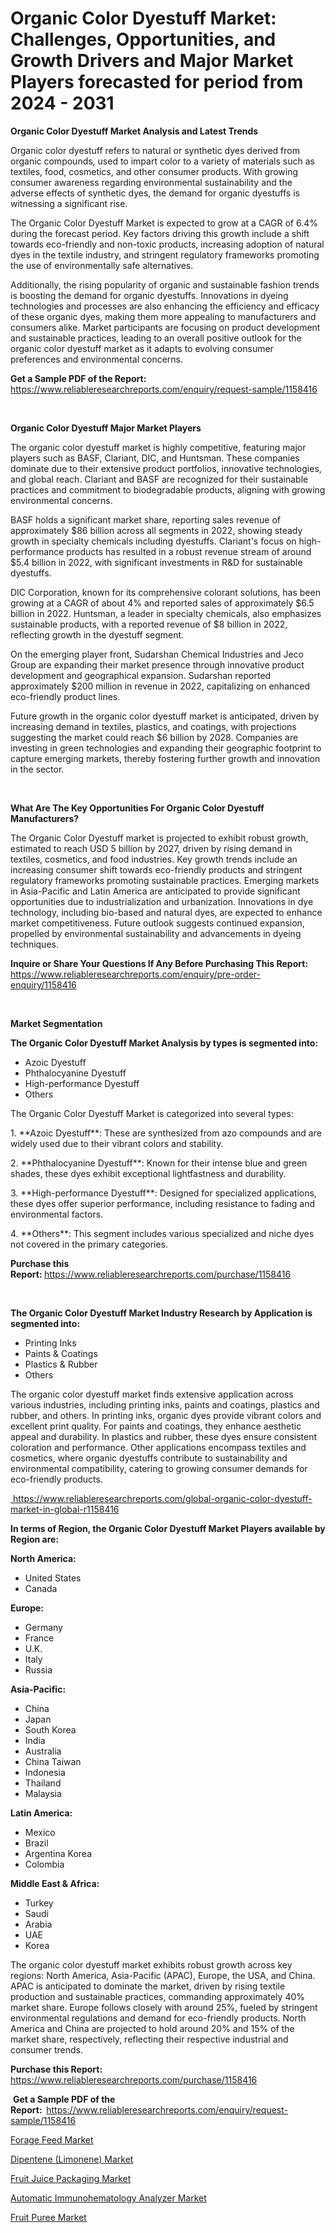 <p><h1>Organic Color Dyestuff Market: Challenges, Opportunities, and Growth Drivers and Major Market Players forecasted for period from 2024 - 2031</h1></p><p><strong>Organic Color Dyestuff Market Analysis and Latest Trends</strong></p>
<p><p>Organic color dyestuff refers to natural or synthetic dyes derived from organic compounds, used to impart color to a variety of materials such as textiles, food, cosmetics, and other consumer products. With growing consumer awareness regarding environmental sustainability and the adverse effects of synthetic dyes, the demand for organic dyestuffs is witnessing a significant rise.</p><p>The Organic Color Dyestuff Market is expected to grow at a CAGR of 6.4% during the forecast period. Key factors driving this growth include a shift towards eco-friendly and non-toxic products, increasing adoption of natural dyes in the textile industry, and stringent regulatory frameworks promoting the use of environmentally safe alternatives. </p><p>Additionally, the rising popularity of organic and sustainable fashion trends is boosting the demand for organic dyestuffs. Innovations in dyeing technologies and processes are also enhancing the efficiency and efficacy of these organic dyes, making them more appealing to manufacturers and consumers alike. Market participants are focusing on product development and sustainable practices, leading to an overall positive outlook for the organic color dyestuff market as it adapts to evolving consumer preferences and environmental concerns.</p></p>
<p><strong>Get a Sample PDF of the Report:&nbsp;</strong> <a href="https://www.reliableresearchreports.com/enquiry/request-sample/1158416?utm_campaign=121&utm_medium=2&utm_source=Github&utm_content=ia&utm_term=26122024&utm_id=organic-color-dyestuff">https://www.reliableresearchreports.com/enquiry/request-sample/1158416</a></p>
<p>&nbsp;</p>
<p><strong>Organic Color Dyestuff Major Market Players</strong></p>
<p><p>The organic color dyestuff market is highly competitive, featuring major players such as BASF, Clariant, DIC, and Huntsman. These companies dominate due to their extensive product portfolios, innovative technologies, and global reach. Clariant and BASF are recognized for their sustainable practices and commitment to biodegradable products, aligning with growing environmental concerns.</p><p>BASF holds a significant market share, reporting sales revenue of approximately $86 billion across all segments in 2022, showing steady growth in specialty chemicals including dyestuffs. Clariant's focus on high-performance products has resulted in a robust revenue stream of around $5.4 billion in 2022, with significant investments in R&D for sustainable dyestuffs.</p><p>DIC Corporation, known for its comprehensive colorant solutions, has been growing at a CAGR of about 4% and reported sales of approximately $6.5 billion in 2022. Huntsman, a leader in specialty chemicals, also emphasizes sustainable products, with a reported revenue of $8 billion in 2022, reflecting growth in the dyestuff segment.</p><p>On the emerging player front, Sudarshan Chemical Industries and Jeco Group are expanding their market presence through innovative product development and geographical expansion. Sudarshan reported approximately $200 million in revenue in 2022, capitalizing on enhanced eco-friendly product lines.</p><p>Future growth in the organic color dyestuff market is anticipated, driven by increasing demand in textiles, plastics, and coatings, with projections suggesting the market could reach $6 billion by 2028. Companies are investing in green technologies and expanding their geographic footprint to capture emerging markets, thereby fostering further growth and innovation in the sector.</p></p>
<p>&nbsp;</p>
<p><strong>What Are The Key Opportunities For Organic Color Dyestuff Manufacturers?</strong></p>
<p><p>The Organic Color Dyestuff market is projected to exhibit robust growth, estimated to reach USD 5 billion by 2027, driven by rising demand in textiles, cosmetics, and food industries. Key growth trends include an increasing consumer shift towards eco-friendly products and stringent regulatory frameworks promoting sustainable practices. Emerging markets in Asia-Pacific and Latin America are anticipated to provide significant opportunities due to industrialization and urbanization. Innovations in dye technology, including bio-based and natural dyes, are expected to enhance market competitiveness. Future outlook suggests continued expansion, propelled by environmental sustainability and advancements in dyeing techniques.</p></p>
<p><strong>Inquire or Share Your Questions If Any Before Purchasing This Report:</strong> <a href="https://www.reliableresearchreports.com/enquiry/pre-order-enquiry/1158416?utm_campaign=121&utm_medium=2&utm_source=Github&utm_content=ia&utm_term=26122024&utm_id=organic-color-dyestuff">https://www.reliableresearchreports.com/enquiry/pre-order-enquiry/1158416</a></p>
<p>&nbsp;</p>
<p><strong>Market Segmentation</strong></p>
<p><strong>The Organic Color Dyestuff Market Analysis by types is segmented into:</strong></p>
<p><ul><li>Azoic Dyestuff</li><li>Phthalocyanine Dyestuff</li><li>High-performance Dyestuff</li><li>Others</li></ul></p>
<p><p>The Organic Color Dyestuff Market is categorized into several types: </p><p>1. **Azoic Dyestuff**: These are synthesized from azo compounds and are widely used due to their vibrant colors and stability.</p><p>2. **Phthalocyanine Dyestuff**: Known for their intense blue and green shades, these dyes exhibit exceptional lightfastness and durability.</p><p>3. **High-performance Dyestuff**: Designed for specialized applications, these dyes offer superior performance, including resistance to fading and environmental factors.</p><p>4. **Others**: This segment includes various specialized and niche dyes not covered in the primary categories.</p></p>
<p><strong>Purchase this Report:&nbsp;</strong><a href="https://www.reliableresearchreports.com/purchase/1158416?utm_campaign=121&utm_medium=2&utm_source=Github&utm_content=ia&utm_term=26122024&utm_id=organic-color-dyestuff">https://www.reliableresearchreports.com/purchase/1158416</a></p>
<p>&nbsp;</p>
<p><strong>The Organic Color Dyestuff Market Industry Research by Application is segmented into:</strong></p>
<p><ul><li>Printing Inks</li><li>Paints & Coatings</li><li>Plastics & Rubber</li><li>Others</li></ul></p>
<p><p>The organic color dyestuff market finds extensive application across various industries, including printing inks, paints and coatings, plastics and rubber, and others. In printing inks, organic dyes provide vibrant colors and excellent print quality. For paints and coatings, they enhance aesthetic appeal and durability. In plastics and rubber, these dyes ensure consistent coloration and performance. Other applications encompass textiles and cosmetics, where organic dyestuffs contribute to sustainability and environmental compatibility, catering to growing consumer demands for eco-friendly products.</p></p>
<p><a href="https://www.reliableresearchreports.com/global-organic-color-dyestuff-market-in-global-r1158416?utm_campaign=121&utm_medium=2&utm_source=Github&utm_content=ia&utm_term=26122024&utm_id=organic-color-dyestuff">&nbsp;https://www.reliableresearchreports.com/global-organic-color-dyestuff-market-in-global-r1158416</a></p>
<p><strong>In terms of Region, the Organic Color Dyestuff Market Players available by Region are:</strong></p>
<p>
    <p> <strong> North America: </strong>
        <ul>
            <li>United States</li>
            <li>Canada</li>
        </ul>
        </p> 
    <p> <strong> Europe: </strong>
        <ul>
            <li>Germany</li>
            <li>France</li>
            <li>U.K.</li>
            <li>Italy</li>
            <li>Russia</li>
        </ul>
        </p> 
    <p> <strong> Asia-Pacific: </strong>
        <ul>
            <li>China</li>
            <li>Japan</li>
            <li>South Korea</li>
            <li>India</li>
            <li>Australia</li>
            <li>China Taiwan</li>
            <li>Indonesia</li>
            <li>Thailand</li>
            <li>Malaysia</li>
        </ul>
        </p> 
    <p> <strong> Latin America: </strong>
        <ul>
            <li>Mexico</li>
            <li>Brazil</li>
            <li>Argentina Korea</li>
            <li>Colombia</li>
        </ul>
        </p> 
    <p> <strong> Middle East & Africa: </strong>
        <ul>
            <li>Turkey</li>
            <li>Saudi</li>
            <li>Arabia</li>
            <li>UAE</li>
            <li>Korea</li>
        </ul>
    </p>
    </p>
<p><p>The organic color dyestuff market exhibits robust growth across key regions: North America, Asia-Pacific (APAC), Europe, the USA, and China. APAC is anticipated to dominate the market, driven by rising textile production and sustainable practices, commanding approximately 40% market share. Europe follows closely with around 25%, fueled by stringent environmental regulations and demand for eco-friendly products. North America and China are projected to hold around 20% and 15% of the market share, respectively, reflecting their respective industrial and consumer trends.</p></p>
<p><strong>Purchase this Report: </strong><a href="https://www.reliableresearchreports.com/purchase/1158416?utm_campaign=121&utm_medium=2&utm_source=Github&utm_content=ia&utm_term=26122024&utm_id=organic-color-dyestuff">https://www.reliableresearchreports.com/purchase/1158416</a></p>
<p>&nbsp;<strong>Get a Sample PDF of the Report:&nbsp;&nbsp;</strong><a href="https://www.reliableresearchreports.com/enquiry/request-sample/1158416?utm_campaign=121&utm_medium=2&utm_source=Github&utm_content=ia&utm_term=26122024&utm_id=organic-color-dyestuff">https://www.reliableresearchreports.com/enquiry/request-sample/1158416</a></p>
<p><strong></strong></p>
<p><p><a href="https://www.linkedin.com/pulse/f-my-mkt-intel-xkfif?utm_campaign=121&utm_medium=2&utm_source=Github&utm_content=ia&utm_term=26122024&utm_id=organic-color-dyestuff">Forage Feed Market</a></p><p><a href="https://github.com/sca704osol/Market-Research-Report-List-1/blob/main/dipentene-limonene-market.md?utm_campaign=121&utm_medium=2&utm_source=Github&utm_content=ia&utm_term=26122024&utm_id=organic-color-dyestuff">Dipentene (Limonene) Market</a></p><p><a href="https://www.linkedin.com/pulse/global-fruit-juice-packaging-market-trends-insights-growth-ynhmc?utm_campaign=121&utm_medium=2&utm_source=Github&utm_content=ia&utm_term=26122024&utm_id=organic-color-dyestuff">Fruit Juice Packaging Market</a></p><p><a href="https://github.com/mauripalmi/Market-Research-Report-List-5/blob/main/automatic-immunohematology-analyzer-market.md?utm_campaign=121&utm_medium=2&utm_source=Github&utm_content=ia&utm_term=26122024&utm_id=organic-color-dyestuff">Automatic Immunohematology Analyzer Market</a></p><p><a href="https://www.linkedin.com/pulse/fruit-puree-market-outlook-122-cagr-forecast-from-2024-2031-ekuhe?utm_campaign=121&utm_medium=2&utm_source=Github&utm_content=ia&utm_term=26122024&utm_id=organic-color-dyestuff">Fruit Puree Market</a></p></p>